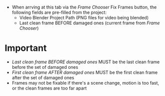 - When arrving at this tab via the _Frame Chooser_ Fix Frames button, the following fields are pre-filled from the project:
    - Video Blender Project Path (PNG files for video being blended)
    - Last clean frame BEFORE damaged ones (current frame from _Frame Chooser_)

# Important

- _Last clean frame BEFORE damaged ones_ MUST be the last clean frame before the set of damaged ones
- _First clean frame AFTER damaged ones_ MUST be the first clean frame after the set of damaged ones
- Frames may not be fixable if there's a scene change, motion is too fast, or the clean frames are too far apart

